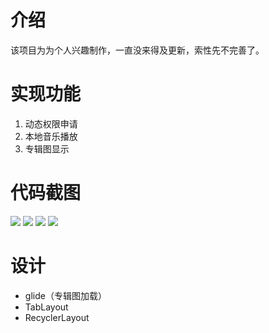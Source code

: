 # 介绍
  该项目为为个人兴趣制作，一直没来得及更新，索性先不完善了。
# 实现功能
1. 动态权限申请 
2. 本地音乐播放
3. 专辑图显示


# 代码截图
![](./ScreenShots/sc1.png)
![](./ScreenShots/sc2.png)
![](./ScreenShots/sc3.png)
![](./ScreenShots/sc4.png)

# 设计
 - glide（专辑图加载） 
 - TabLayout 
 - RecyclerLayout
  